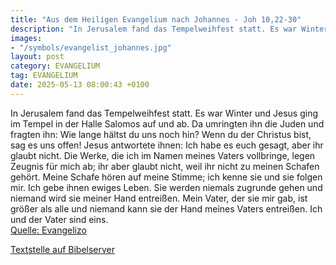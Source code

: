 ```yaml
---
title: "Aus dem Heiligen Evangelium nach Johannes - Joh 10,22-30"
description: "In Jerusalem fand das Tempelweihfest statt. Es war Winter und Jesus ging im Tempel in der Halle Salomos auf und ab. Da umringten ihn die Juden und fragten ihn: Wie lange hältst du uns noch hin? Wenn du der Christus bist, sag es uns offen! Jesus antwortete ihnen: Ich habe es euch ...."
images:
- "/symbols/evangelist_johannes.jpg"
layout: post
category: EVANGELIUM
tag: EVANGELIUM
date: 2025-05-13 08:00:43 +0100
---
```

In Jerusalem fand das Tempelweihfest statt. Es war Winter
und Jesus ging im Tempel in der Halle Salomos auf und ab.
Da umringten ihn die Juden und fragten ihn: Wie lange hältst du uns noch hin? Wenn du der Christus bist, sag es uns offen!
Jesus antwortete ihnen: Ich habe es euch gesagt, aber ihr glaubt nicht.<!--more--> Die Werke, die ich im Namen meines Vaters vollbringe, legen Zeugnis für mich ab;
ihr aber glaubt nicht, weil ihr nicht zu meinen Schafen gehört.
Meine Schafe hören auf meine Stimme; ich kenne sie und sie folgen mir.
Ich gebe ihnen ewiges Leben. Sie werden niemals zugrunde gehen und niemand wird sie meiner Hand entreißen.
Mein Vater, der sie mir gab, ist größer als alle und niemand kann sie der Hand meines Vaters entreißen.
Ich und der Vater sind eins.<br>
[Quelle: Evangelizo](https://evangeliumtagfuertag.org/DE/gospel)

[Textstelle auf Bibelserver](https://www.bibleserver.com/EU/Johannes10,22-30)
